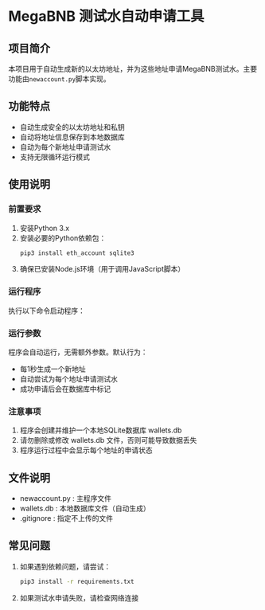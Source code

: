 # MegaBNB 测试水自动申请工具

## 项目简介
本项目用于自动生成新的以太坊地址，并为这些地址申请MegaBNB测试水。主要功能由`newaccount.py`脚本实现。

## 功能特点
- 自动生成安全的以太坊地址和私钥
- 自动将地址信息保存到本地数据库
- 自动为每个新地址申请测试水
- 支持无限循环运行模式

## 使用说明

### 前置要求
1. 安装Python 3.x
2. 安装必要的Python依赖包：
   ```bash
   pip3 install eth_account sqlite3
3. 确保已安装Node.js环境（用于调用JavaScript脚本）
### 运行程序
执行以下命令启动程序：

### 运行参数
程序会自动运行，无需额外参数。默认行为：

- 每1秒生成一个新地址
- 自动尝试为每个地址申请测试水
- 成功申请后会在数据库中标记
### 注意事项
1. 程序会创建并维护一个本地SQLite数据库 wallets.db
2. 请勿删除或修改 wallets.db 文件，否则可能导致数据丢失
3. 程序运行过程中会显示每个地址的申请状态
## 文件说明
- newaccount.py : 主程序文件
- wallets.db : 本地数据库文件（自动生成）
- .gitignore : 指定不上传的文件
## 常见问题
1. 如果遇到依赖问题，请尝试：
   ```bash
   pip3 install -r requirements.txt
    ```
2. 如果测试水申请失败，请检查网络连接